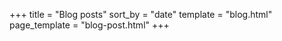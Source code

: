 +++
title = "Blog posts"
sort_by = "date"
template = "blog.html"
page_template = "blog-post.html"
+++
